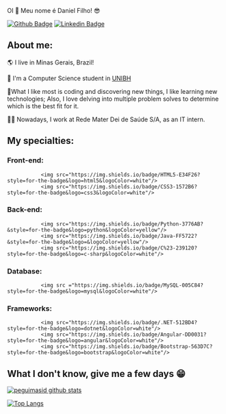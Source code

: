 
OI  👋  Meu nome é Daniel Filho! 😎

[![Github Badge](https://img.shields.io/badge/-Github-000?style=flat-square&logo=Github&logoColor=white&link=https://github.com/Dancofilho)](https://github.com/Dancofilho)
[![Linkedin Badge](https://img.shields.io/badge/-LinkedIn-blue?style=flat-square&logo=Linkedin&logoColor=white&link=https://www.linkedin.com/in/daniel-filho-a62a071a4/)](https://www.linkedin.com/in/daniel-filho-a62a071a4/)

## About me:
🌎 I live in Minas Gerais, Brazil!

🧠 I'm  a Computer Science student in [UNIBH](https://lp.unibh.br/formas-de-entrada/?gclid=Cj0KCQiA4uCcBhDdARIsAH5jyUkofqsqWzHrtuN-lgizaMgSndbZ8vVqHj3V72bVnkY0fFv2zChrq9oaAj3eEALw_wcB)

🚀What I like most is coding and discovering new things, I like learning new technologies; Also, I love delving into multiple problem solves to determine which is the best fit for it.

👨‍💼 Nowadays, I work at Rede Mater Dei de Saúde S/A, as an IT intern.

## My specialties:

### Front-end:
               <img src="https://img.shields.io/badge/HTML5-E34F26?style=for-the-badge&logo=html5&logoColor=white"/>
               <img src="https://img.shields.io/badge/CSS3-1572B6?style=for-the-badge&logo=css3&logoColor=white"/>


### Back-end: 
               <img src="https://img.shields.io/badge/Python-3776AB?&style=for-the-badge&logo=python&logoColor=yellow"/>
               <img src="https://img.shields.io/badge/Java-FF5722?&style=for-the-badge&logo=&logoColor=yellow"/>
               <img src="https://img.shields.io/badge/C%23-239120?style=for-the-badge&logo=c-sharp&logoColor=white"/>
                              
### Database: 
               <img src ="https://img.shields.io/badge/MySQL-005C84?style=for-the-badge&logo=mysql&logoColor=white"/>

### Frameworks:
               <img src="https://img.shields.io/badge/.NET-512BD4?style=for-the-badge&logo=dotnet&logoColor=white"/>
               <img src="https://img.shields.io/badge/Angular-DD0031?style=for-the-badge&logo=angular&logoColor=white"/>
               <img src="https://img.shields.io/badge/Bootstrap-563D7C?style=for-the-badge&logo=bootstrap&logoColor=white"/>

## What I don't know, give me a few days 😁

[![peguimasid github stats](https://github-readme-stats.vercel.app/api?username=gui-loko&show_icons=true&title_color=fff&icon_color=7159c1&text_color=f8f8f2&bg_color=171c24&count_private=true)](https://github.com/Dancofilho)

[![Top Langs](https://github-readme-stats.vercel.app/api/top-langs/?username=diego3g&layout=compact&title_color=fff&text_color=f8f8f2&hide=java&bg_color=171c24)](https://github.com/Dancofilho)
